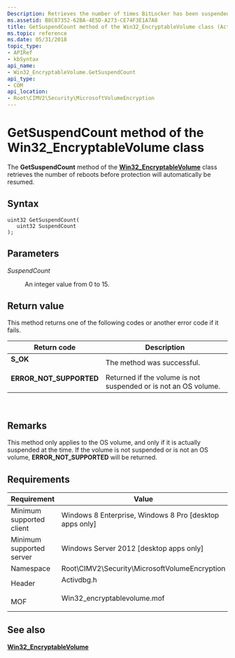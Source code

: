 ```yaml
---
Description: Retrieves the number of times BitLocker has been suspended.
ms.assetid: B8C87352-62BA-4E5D-A273-CE74F3E1A7A8
title: GetSuspendCount method of the Win32_EncryptableVolume class (Activdbg.h)
ms.topic: reference
ms.date: 05/31/2018
topic_type: 
- APIRef
- kbSyntax
api_name: 
- Win32_EncryptableVolume.GetSuspendCount
api_type: 
- COM
api_location: 
- Root\CIMV2\Security\MicrosoftVolumeEncryption
---
```


# GetSuspendCount method of the Win32\_EncryptableVolume class

The **GetSuspendCount** method of the [**Win32\_EncryptableVolume**](win32-encryptablevolume.md) class retrieves the number of reboots before protection will automatically be resumed.

## Syntax


```mof
uint32 GetSuspendCount(
   uint32 SuspendCount
);
```



## Parameters

<dl> <dt>

*SuspendCount* 
</dt> <dd>

An integer value from 0 to 15.

</dd> </dl>

## Return value

This method returns one of the following codes or another error code if it fails.



| Return code                                                                                          | Description                                                                |
|------------------------------------------------------------------------------------------------------|----------------------------------------------------------------------------|
| <dl> <dt>**S\_OK**</dt> </dl>                 | The method was successful.<br/>                                      |
| <dl> <dt>**ERROR\_NOT\_SUPPORTED**</dt> </dl> | Returned if the volume is not suspended or is not an OS volume.<br/> |



 

## Remarks

This method only applies to the OS volume, and only if it is actually suspended at the time. If the volume is not suspended or is not an OS volume, **ERROR\_NOT\_SUPPORTED** will be returned.

## Requirements



| Requirement | Value |
|-------------------------------------|---------------------------------------------------------------------------------------------------------|
| Minimum supported client<br/> | Windows 8 Enterprise, Windows 8 Pro \[desktop apps only\]<br/>                                    |
| Minimum supported server<br/> | Windows Server 2012 \[desktop apps only\]<br/>                                                    |
| Namespace<br/>                | Root\\CIMV2\\Security\\MicrosoftVolumeEncryption<br/>                                             |
| Header<br/>                   | <dl> <dt>Activdbg.h</dt> </dl>                   |
| MOF<br/>                      | <dl> <dt>Win32\_encryptablevolume.mof</dt> </dl> |



## See also

<dl> <dt>

[**Win32\_EncryptableVolume**](win32-encryptablevolume.md)
</dt> </dl>

 

 




